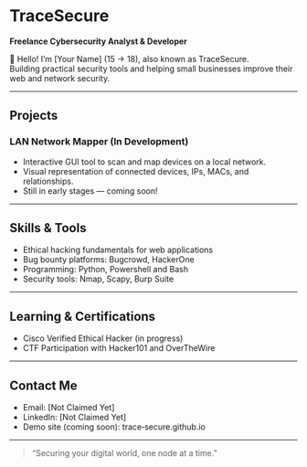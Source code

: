# TraceSecure

**Freelance Cybersecurity Analyst & Developer**

👋 Hello! I’m [Your Name] (15 → 18), also known as TraceSecure.  
Building practical security tools and helping small businesses improve their web and network security.

---

##  Projects

### LAN Network Mapper (In Development)
- Interactive GUI tool to scan and map devices on a local network.
- Visual representation of connected devices, IPs, MACs, and relationships.
- Still in early stages — coming soon!

---

##  Skills & Tools
- Ethical hacking fundamentals for web applications
- Bug bounty platforms: Bugcrowd, HackerOne
- Programming: Python, Powershell and Bash
- Security tools: Nmap, Scapy, Burp Suite

---

##  Learning & Certifications
- Cisco Verified Ethical Hacker (in progress)
- CTF Participation with Hacker101 and OverTheWire

---

##  Contact Me
- Email: [Not Claimed Yet]  
- LinkedIn: [Not Claimed Yet] 
- Demo site (coming soon): trace‑secure.github.io

---

>  “Securing your digital world, one node at a time.”
